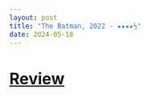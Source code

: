 ```yaml
---
layout: post
title: "The Batman, 2022 - ★★★★½"
date: 2024-05-18
---
```


# [Review](https://letterboxd.com/pavlesap/film/the-batman/1/)

